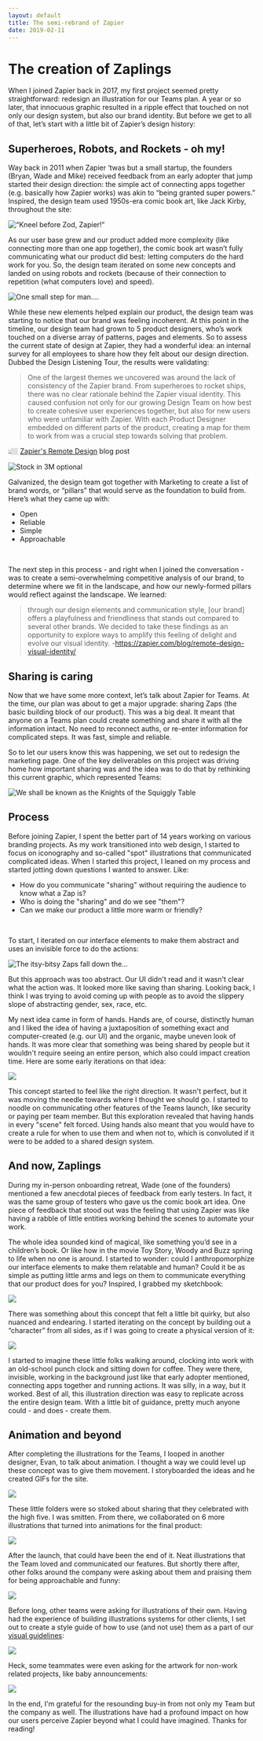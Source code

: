 ```yaml
---
layout: default
title: The semi-rebrand of Zapier
date: 2019-02-11
---
```


# The creation of Zaplings
When I joined Zapier back in 2017, my first project seemed pretty straightforward: redesign an illustration for our Teams plan. A year or so later, that innocuous graphic resulted in a ripple effect that touched on not only our design system, but also our brand identity. But before we get to all of that, let’s start with a little bit of Zapier’s design history:


## Superheroes, Robots, and Rockets - oh my!

Way back in 2011 when Zapier ‘twas but a small startup, the founders (Bryan, Wade and Mike) received feedback from an early adopter that jump started their design direction: the simple act of connecting apps together (e.g. basically how Zapier works) was akin to “being granted super powers.” Inspired, the design team used 1950s-era comic book art, like Jack Kirby, throughout the site:

![“Kneel before Zod, Zapier!”](/assets/images/thoughts/applings-superheroes.png)


As our user base grew and our product added more complexity (like connecting more than one app together), the comic book art wasn’t fully communicating what our product did best: letting computers do the hard work for you. So, the design team iterated on some new concepts and landed on using robots and rockets (because of their connection to repetition (what computers love) and speed).


![One small step for man….](/assets/images/thoughts/applings-rocketships.png)


While these new elements helped explain our product, the design team was starting to notice that our brand was feeling incoherent. At this point in the timeline, our design team had grown to 5 product designers, who’s work touched on a diverse array of patterns, pages and elements. So to assess the current state of design at Zapier, they had a wonderful idea: an internal survey for all employees to share how they felt about our design direction. Dubbed the Design Listening Tour, the results were validating:


<blockquote>
One of the largest themes we uncovered was around the lack of consistency of the Zapier brand. From superheroes to rocket ships, there was no clear rationale behind the Zapier visual identity. This caused confusion not only for our growing Design Team on how best to create cohesive user experiences together, but also for new users who were unfamiliar with Zapier. With each Product Designer embedded on different parts of the product, creating a map for them to work from was a crucial step towards solving that problem.
</blockquote>

👆🏼 <a href="https://zapier.com/blog/remote-design-visual-identity/" target="_blank">Zapier's Remote Design</a> blog post

![Stock in 3M optional](/assets/images/thoughts/applings-3M.jpg)

Galvanized, the design team got together with Marketing to create a list of brand words, or “pillars” that would serve as the foundation to build from. Here’s what they came up with:

<ul class="indent">
  <li>Open</li>
  <li>Reliable</li>
  <li>Simple</li>
  <li>Approachable</li>
</ul>
<br>

The next step in this process - and right when I joined the conversation - was to create a semi-overwhelming competitive analysis of our brand, to determine where we fit in the landscape, and how our newly-formed pillars would reflect against the landscape. We learned:


> through our design elements and communication style, [our brand] offers a playfulness and friendliness that stands out compared to several other brands. We decided to take these findings as an opportunity to explore ways to amplify this feeling of delight and evolve our visual identity.
> -https://zapier.com/blog/remote-design-visual-identity/


## Sharing is caring

Now that we have some more context, let’s talk about Zapier for Teams. At the time, our plan was about to get a major upgrade: sharing Zaps (the basic building block of our product). This was a big deal. It meant that anyone on a Teams plan could create something and share it with all the information intact. No need to reconnect auths, or re-enter information for complicated steps. It was fast,  simple and reliable.

So to let our users know this was happening, we set out to redesign the marketing page. One of the key deliverables on this project was driving home how important sharing was and the idea was to do that by rethinking this current graphic, which represented Teams:

![We shall be known as the Knights of the Squiggly Table](/assets/images/thoughts/applings-OGteams.png)

## Process

Before joining Zapier, I spent the better part of 14 years working on various branding projects. As my work transitioned into web design, I started to focus on iconography and so-called "spot" illustrations that communicated complicated ideas. When I started this project, I leaned on my process and started jotting down questions I wanted to answer. Like:  

<ul class="indent">
  <li>How do you communicate "sharing" without requiring the audience to know what a Zap is?</li>
  <li>Who is doing the "sharing" and do we see "them"?</li>
  <li>Can we make our product a little more warm or friendly?</li>
</ul>
<br>

To start, I iterated on our interface elements to make them abstract and uses an invisible force to do the actions:

![The itsy-bitsy Zaps fall down the…](/assets/images/thoughts/applings-invisible.png)


But this approach was too abstract. Our UI didn't read and it wasn't clear what the action was. It looked more like saving than sharing. Looking back, I think I was trying to avoid coming up with people as to avoid the slippery slope of abstracting gender, sex, race, etc.

My next idea came in form of hands. Hands are, of course, distinctly human and I liked the idea of having a juxtaposition of something exact and computer-created (e.g. our UI) and the organic, maybe uneven look of hands. It was more clear that something was being shared by people but it wouldn't require seeing an entire person, which also could impact creation time. Here are some early iterations on that idea:

![](/assets/images/thoughts/applings-hands.gif)


This concept started to feel like the right direction. It wasn't perfect, but it was moving the needle towards where I thought we should go. I started to noodle on communicating other features of the Teams launch, like security or paying per team member. But this exploration revealed that having hands in every "scene" felt forced. Using hands also meant that you would have to create a rule for when to use them and when not to, which is convoluted if it were to be added to a shared design system.   


## And now, Zaplings

During my in-person onboarding retreat, Wade (one of the founders) mentioned a few anecdotal pieces of feedback from early testers. In fact, it was the same group of testers who gave us the comic book art idea. One piece of feedback that stood out was the feeling that using Zapier was like having a rabble of little entities working behind the scenes to automate your work.

The whole idea sounded kind of magical, like something you’d see in a children’s book. Or like how in the movie Toy Story, Woody and Buzz spring to life when no one is around. I started to wonder: could I anthropomorphize our interface elements to make them relatable and human? Could it be as simple as putting little arms and legs on them to communicate everything that our product does for you? Inspired, I grabbed my sketchbook:  


![](/assets/images/thoughts/applings-two.png)


There was something about this concept that felt a little bit quirky, but also nuanced and endearing. I started iterating on the concept by building out a “character” from all sides, as if I was going to create a physical version of it:

![](/assets/images/thoughts/applings-allsides.png)


I started to imagine these little folks walking around, clocking into work with an old-school punch clock and sitting down for coffee. They were there, invisible, working in the background just like that early adopter mentioned, connecting apps together and running actions. It was silly, in a way, but it worked. Best of all, this illustration direction was easy to replicate across the entire design team. With a little bit of guidance, pretty much anyone could - and does - create them.

## Animation and beyond

After completing the illustrations for the Teams, I looped in another designer, Evan, to talk about animation. I thought a way we could level up these concept was to give them movement. I storyboarded the ideas and he created GIFs for the site.


![](/assets/images/thoughts/applings-highfive.gif)


These little folders were so stoked about sharing that they celebrated with the high five. I was smitten. From there, we collaborated on 6 more illustrations that turned into animations for the final product:


![](/assets/images/thoughts/applings-teamscenes.gif)


After the launch, that could have been the end of it. Neat illustrations that the Team loved and communicated our features. But shortly there after, other folks around the company were asking about them and praising them for being approachable and funny:


![](/assets/images/thoughts/applings-socialpraise.jpg)


Before long, other teams were asking for illustrations of their own. Having had the experience of building illustrations systems for other clients, I set out to create a style guide of how to use (and not use) them as a part of our [visual guidelines](http://www.zapier.com/brand):


![](/assets/images/thoughts/applings-brand.png)


Heck, some teammates were even asking for the artwork for non-work related projects, like baby announcements:


![](/assets/images/thoughts/applings-baby.png)


In the end, I'm grateful for the resounding buy-in from not only my Team but the company as well. The illustrations have had a profound impact on how our users perceive Zapier beyond what I could have imagined. Thanks for reading!
